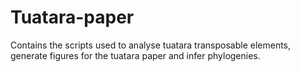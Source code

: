 # Tuatara-paper
Contains the scripts used to analyse tuatara transposable elements, generate figures for the tuatara paper and infer phylogenies.

